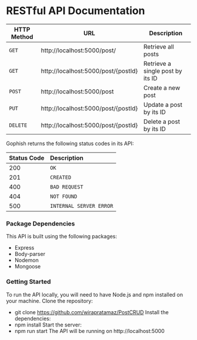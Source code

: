 <h1>RESTful API Documentation</h1>

|HTTP Method|URL|Description|
|---|---|---|
|`GET`|http://localhost:5000/post/ | Retrieve all posts |
|`GET`|http://localhost:5000/post/{postId} | Retrieve a single post by its ID |
|`POST`|http://localhost:5000/post | Create a new post |
|`PUT`|http://localhost:5000/post/{postId} | Update a post by its ID |
|`DELETE`|http://localhost:5000/post/{postId} | Delete a post by its ID |

Gophish returns the following status codes in its API:

| Status Code | Description |
| :--- | :--- |
| 200 | `OK` |
| 201 | `CREATED` |
| 400 | `BAD REQUEST` |
| 404 | `NOT FOUND` |
| 500 | `INTERNAL SERVER ERROR` |

### Package Dependencies
This API is built using the following packages:
- Express
- Body-parser 
- Nodemon
- Mongoose

### Getting Started
To run the API locally, you will need to have Node.js and npm installed on your machine.
Clone the repository: 
- git clone https://github.com/wirapratamaz/PostCRUD
Install the dependencies: 
- npm install 
Start the server: 
- npm run start
The API will be running on http://localhost:5000

